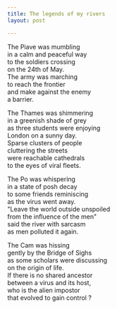 ```yaml
---
title: The legends of my rivers
layout: post

---
```


The Piave was mumbling   
in a calm and peaceful way    
to the soldiers crossing  
on the 24th of May.  
The army was marching   
to reach the frontier  
and make against the enemy  
a barrier.    

The Thames was shimmering  
in a greenish shade of grey  
as three students were enjoying    
London on a sunny day.   
Sparse clusters of people    
cluttering the streets   
were reachable cathedrals    
to the eyes of viral fleets.     

The Po was whispering    
in a state of posh decay  
to some friends reminiscing  
as the virus went away.  
"Leave the world outside unspoiled  
from the influence of the men"  
said the river with sarcasm  
as men polluted it again.  

The Cam was hissing  
gently by the Bridge of Sighs  
as some scholars were discussing   
on the origin of life.   
If there is no shared ancestor  
between a virus and its host,  
who is the alien impostor  
that evolved to gain control ?    


